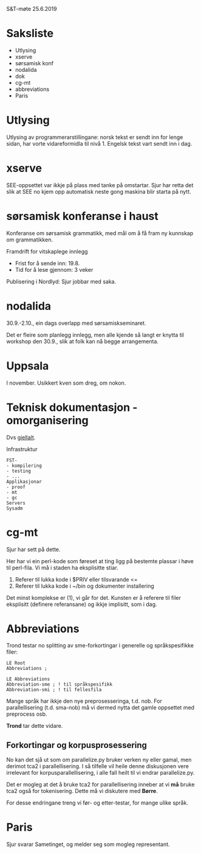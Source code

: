 S&T-møte 25.6.2019

# Saksliste
* Utlysing
* xserve
* sørsamisk konf
* nodalida
* dok
* cg-mt
* abbreviations
* Paris

# Utlysing

Utlysing av programmerarstillingane: norsk tekst er sendt inn for lenge sidan, har vorte vidareformidla til nivå 1. Engelsk tekst vart sendt inn i dag.

# xserve

SEE-oppsettet var ikkje på plass med tanke på omstartar. Sjur har retta det slik at SEE no kjem opp automatisk neste gong maskina blir starta på nytt.

# sørsamisk konferanse i haust

Konferanse om sørsamisk grammatikk, med mål om å få fram
ny kunnskap om grammatikken.

Framdrift for vitskaplege innlegg
* Frist for å sende inn: 19.8.
* Tid for å lese gjennom: 3 veker

Publisering i Nordlyd: Sjur jobbar med saka.

# nodalida

30.9.-2.10., ein dags overlapp med sørsamiskseminaret.

Det er fleire som planlegg innlegg, men alle kjende så langt er knytta til workshop den 30.9., slik at folk kan nå begge arrangementa.

# Uppsala

I november. Usikkert kven som dreg, om nokon.

# Teknisk dokumentasjon - omorganisering

Dvs [giellalt](https://giellalt.uit.no).

Infrastruktur

```
FST-
- kompilering
- testing
- ...
Applikasjonar
- proof
- mt
- gc
Servers
Sysadm
```

# cg-mt

Sjur har sett på dette.

Her har vi ein perl-kode som føreset at ting ligg på bestemte plassar i høve til perl-fila.
Vi må i staden ha eksplisitte stiar.

1. Referer til lukka kode i $PRIV eller tilsvarande <=
1. Referer til lukka kode i  ~/bin og dokumenter installering

Det minst komplekse er (1), vi går for det. Kunsten er å referere til filer
eksplisitt (definere referansane) og ikkje implisitt, som i dag.

# Abbreviations

Trond testar no splitting av sme-forkortingar i generelle og språkspesifikke filer:

```
LE Root
Abbreviations ;

LE Abbreviations
Abbreviation-sme ; ! til språkspesifikk
Abbreviation-smi ; ! til fellesfila
```

Mange språk har ikkje den nye preprosesseringa, t.d. nob.
For parallellisering (t.d. sma-nob) må vi dermed nytta det gamle oppsettet med preprocess osb.

**Trond** tar dette vidare.

## Forkortingar og korpusprosessering

No kan det sjå ut som om parallelize.py bruker verken ny eller gamal, men derimot tca2
i parallellisering. I så tilfelle vil heile denne diskusjonen vere irrelevant for
korpusparallellisering, i alle fall heilt til vi endrar parallelize.py.

Det er mogleg at det å bruke tca2 for parallellisering inneber at vi **må** bruke
tca2 også for tokenisering. Dette må vi diskutere med **Børre**.

For desse endringane treng vi før- og etter-testar, for mange ulike språk.

# Paris

Sjur svarar Sametinget, og melder seg som mogleg representant.
